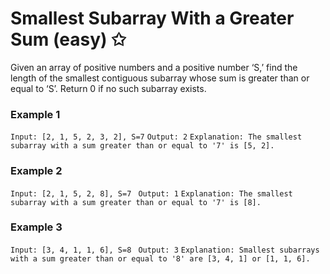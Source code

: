 # Smallest Subarray With a Greater Sum (easy) ✩

Given an array of positive numbers and a positive number ‘S,’ find the length of the smallest contiguous 
subarray whose sum is greater than or equal to ‘S’. Return 0 if no such subarray exists.


### Example 1
`Input: [2, 1, 5, 2, 3, 2], S=7`
`Output: 2`
`Explanation: The smallest subarray with a sum greater than or equal to '7' is [5, 2].`

### Example 2
`Input: [2, 1, 5, 2, 8], S=7 `
`Output: 1`
`Explanation: The smallest subarray with a sum greater than or equal to '7' is [8].`

### Example 3
`Input: [3, 4, 1, 1, 6], S=8 `
`Output: 3`
`Explanation: Smallest subarrays with a sum greater than or equal to '8' are [3, 4, 1] or [1, 1, 6].`
